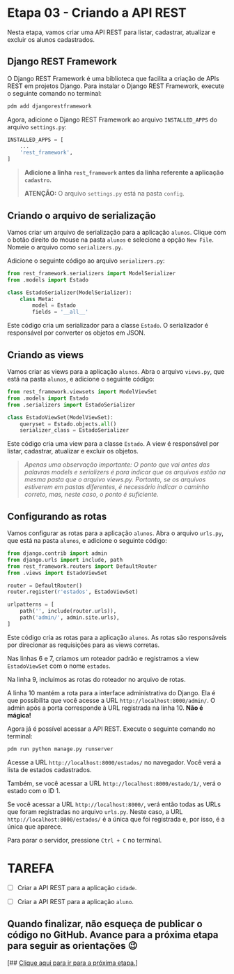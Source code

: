 # Etapa 03 - Criando a API REST

Nesta etapa, vamos criar uma API REST para listar, cadastrar, atualizar e excluir os alunos cadastrados.

## Django REST Framework

O Django REST Framework é uma biblioteca que facilita a criação de APIs REST em projetos Django. Para instalar o Django REST Framework, execute o seguinte comando no terminal:
```bash
pdm add djangorestframework
```

Agora, adicione o Django REST Framework ao arquivo `INSTALLED_APPS` do arquivo `settings.py`:
```python
INSTALLED_APPS = [
    ...
    'rest_framework',
]
```

> **Adicione a linha `rest_framework` antes da linha referente a aplicação `cadastro`.**
>
> **ATENÇÃO:** O arquivo `settings.py` está na pasta `config`.

## Criando o arquivo de serialização

Vamos criar um arquivo de serialização para a aplicação `alunos`. Clique com o botão direito do mouse na pasta `alunos` e selecione a opção `New File`. Nomeie o arquivo como `serializers.py`.

Adicione o seguinte código ao arquivo `serializers.py`:
```python
from rest_framework.serializers import ModelSerializer
from .models import Estado

class EstadoSerializer(ModelSerializer):
    class Meta:
        model = Estado
        fields = '__all__'
```

Este código cria um serializador para a classe `Estado`. O serializador é responsável por converter os objetos em JSON.

## Criando as views

Vamos criar as views para a aplicação `alunos`. Abra o arquivo `views.py`, que está na pasta `alunos`, e adicione o seguinte código:
```python
from rest_framework.viewsets import ModelViewSet
from .models import Estado
from .serializers import EstadoSerializer

class EstadoViewSet(ModelViewSet):
    queryset = Estado.objects.all()
    serializer_class = EstadoSerializer
```

Este código cria uma view para a classe `Estado`. A view é responsável por listar, cadastrar, atualizar e excluir os objetos.

> _Apenas uma observação importante: O ponto que vai antes das palavras models e serializers é para indicar que os arquivos estão na mesma pasta que o arquivo views.py. Portanto, se os arquivos estiverem em pastas diferentes, é necessário indicar o caminho correto, mas, neste caso, o ponto é suficiente._

## Configurando as rotas

Vamos configurar as rotas para a aplicação `alunos`. Abra o arquivo `urls.py`, que está na pasta `alunos`, e adicione o seguinte código:
```python
from django.contrib import admin
from django.urls import include, path
from rest_framework.routers import DefaultRouter
from .views import EstadoViewSet

router = DefaultRouter()
router.register(r'estados', EstadoViewSet)

urlpatterns = [
    path('', include(router.urls)),
    path('admin/', admin.site.urls),
]
```

Este código cria as rotas para a aplicação `alunos`. As rotas são responsáveis por direcionar as requisições para as views corretas.

Nas linhas 6 e 7, criamos um roteador padrão e registramos a view `EstadoViewSet` com o nome `estados`.

Na linha 9, incluímos as rotas do roteador no arquivo de rotas.

A linha 10 mantém a rota para a interface administrativa do Django. Ela é que possibilita que você acesse a URL `http://localhost:8000/admin/`. O admin após a porta corresponde à URL registrada na linha 10. **Não é mágica!**

Agora já é possível acessar a API REST. Execute o seguinte comando no terminal:
```bash
pdm run python manage.py runserver
```

Acesse a URL `http://localhost:8000/estados/` no navegador. Você verá a lista de estados cadastrados.

Também, se você acessar a URL `http://localhost:8000/estado/1/`, verá o estado com o ID 1.

Se você acessar a URL `http://localhost:8000/`, verá então todas as URLs que foram registradas no arquivo `urls.py`. Neste caso, a URL `http://localhost:8000/estados/` é a única que foi registrada e, por isso, é a única que aparece.

Para parar o servidor, pressione `Ctrl + C` no terminal.

# TAREFA

- [ ] Criar a API REST para a aplicação `cidade`.
- [ ] Criar a API REST para a aplicação `aluno`.


## Quando finalizar, não esqueça de publicar o código no GitHub. Avance para a próxima etapa para seguir as orientações 😉

[## [Clique aqui para ir para a próxima etapa.](../etapa_04/README.md)]